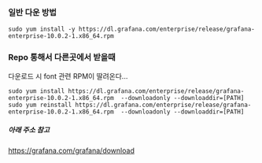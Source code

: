 
### 일반 다운 방법

```
sudo yum install -y https://dl.grafana.com/enterprise/release/grafana-enterprise-10.0.2-1.x86_64.rpm
```


### Repo 통해서 다른곳에서 받을때

다운로드 시 font 관련 RPM이 딸려온다...

```
sudo yum install https://dl.grafana.com/enterprise/release/grafana-enterprise-10.0.2-1.x86_64.rpm  --downloadonly --downloaddir=[PATH]
sudo yum reinstall https://dl.grafana.com/enterprise/release/grafana-enterprise-10.0.2-1.x86_64.rpm  --downloadonly --downloaddir=[PATH]
```


##### 아래 주소 참고

https://grafana.com/grafana/download
